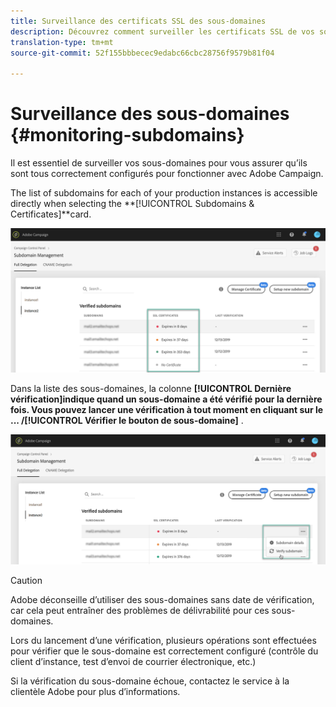 ```yaml
---
title: Surveillance des certificats SSL des sous-domaines
description: Découvrez comment surveiller les certificats SSL de vos sous-domaines
translation-type: tm+mt
source-git-commit: 52f155bbbecec9edabc66cbc28756f9579b81f04

---
```



# Surveillance des sous-domaines {#monitoring-subdomains}

Il est essentiel de surveiller vos sous-domaines pour vous assurer qu’ils sont tous correctement configurés pour fonctionner avec Adobe Campaign.

The list of subdomains for each of your production instances is accessible directly when selecting the **[!UICONTROL Subdomains &amp; Certificates]**card.

![](assets/subdomains_list.png)

Dans la liste des sous-domaines, la colonne **[!UICONTROL Dernière vérification]**indique quand un sous-domaine a été vérifié pour la dernière fois.** Vous pouvez lancer une vérification à tout moment en cliquant sur le **... /**[!UICONTROL  Vérifier le bouton de sous-domaine]** .

![](assets/subdomain_verification.png)

>[!CAUTION]
>
>Adobe déconseille d’utiliser des sous-domaines sans date de vérification, car cela peut entraîner des problèmes de délivrabilité pour ces sous-domaines.

Lors du lancement d’une vérification, plusieurs opérations sont effectuées pour vérifier que le sous-domaine est correctement configuré (contrôle du client d’instance, test d’envoi de courrier électronique, etc.)

Si la vérification du sous-domaine échoue, contactez le service à la clientèle Adobe pour plus d’informations.
